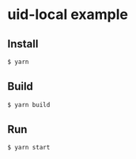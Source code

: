 # uid-local example

## Install

```sh
$ yarn
```

## Build

```sh
$ yarn build
```

## Run

```sh
$ yarn start
```

